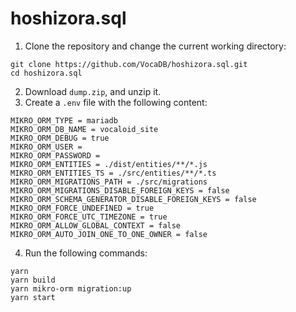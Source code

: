 # hoshizora.sql

1. Clone the repository and change the current working directory:
```
git clone https://github.com/VocaDB/hoshizora.sql.git
cd hoshizora.sql
```
2. Download `dump.zip`, and unzip it.
3. Create a `.env` file with the following content:
```
MIKRO_ORM_TYPE = mariadb
MIKRO_ORM_DB_NAME = vocaloid_site
MIKRO_ORM_DEBUG = true
MIKRO_ORM_USER = 
MIKRO_ORM_PASSWORD = 
MIKRO_ORM_ENTITIES = ./dist/entities/**/*.js
MIKRO_ORM_ENTITIES_TS = ./src/entities/**/*.ts
MIKRO_ORM_MIGRATIONS_PATH = ./src/migrations
MIKRO_ORM_MIGRATIONS_DISABLE_FOREIGN_KEYS = false
MIKRO_ORM_SCHEMA_GENERATOR_DISABLE_FOREIGN_KEYS = false
MIKRO_ORM_FORCE_UNDEFINED = true
MIKRO_ORM_FORCE_UTC_TIMEZONE = true
MIKRO_ORM_ALLOW_GLOBAL_CONTEXT = false
MIKRO_ORM_AUTO_JOIN_ONE_TO_ONE_OWNER = false
```
4. Run the following commands:
```
yarn
yarn build
yarn mikro-orm migration:up
yarn start
```
